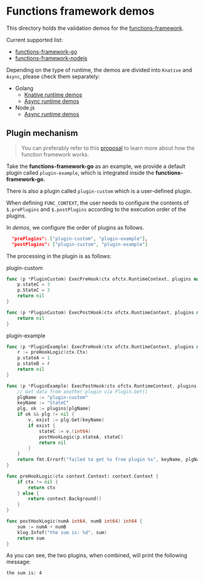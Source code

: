 # Functions framework demos

This directory holds the validation demos for the [functions-framework](https://github.com/OpenFunction/functions-framework).

Current supported list:

- [functions-framework-go](https://github.com/OpenFunction/functions-framework-go)
- [functions-framework-nodejs](https://github.com/OpenFunction/functions-framework-nodejs)

Depending on the type of runtime, the demos are divided into `Knative` and `Async`, please check them separately:

* Golang
  * [Knative runtime demos](golang/Knative)
  * [Async runtime demos](golang/Async)
* Node.js  
	* [Async runtime demos](nodejs/Async)

## Plugin mechanism

> You can preferably refer to this [proposal](https://github.com/OpenFunction/OpenFunction/blob/main/docs/proposals/202112_functions_framework_refactoring.md) to learn more about how the function framework works.

Take the **functions-framework-go** as an example, we provide a default plugin called `plugin-example`, which is integrated inside the **functions-framework-go**.

There is also a plugin called `plugin-custom` which is a user-defined plugin.

When defining `FUNC_CONTEXT`, the user needs to configure the contents of `$.prePlugins` and `$.postPlugins` according to the execution order of the plugins.

In *demos*, we configure the order of plugins as follows.

```json
  "prePlugins": ["plugin-custom", "plugin-example"],
  "postPlugins": ["plugin-custom", "plugin-example"]
```

The processing in the plugin is as follows:

plugin-custom

```go
func (p *PluginCustom) ExecPreHook(ctx ofctx.RuntimeContext, plugins map[string]plugin.Plugin) error {
	p.stateC = 3
	p.StateC = 3
	return nil
}

func (p *PluginCustom) ExecPostHook(ctx ofctx.RuntimeContext, plugins map[string]plugin.Plugin) error {
	return nil
}
```

plugin-example

```go
func (p *PluginExample) ExecPreHook(ctx ofctx.RuntimeContext, plugins map[string]plugin.Plugin) error {
	r := preHookLogic(ctx.Ctx)
	p.stateA = 1
	p.stateB = r
	return nil
}

func (p *PluginExample) ExecPostHook(ctx ofctx.RuntimeContext, plugins map[string]plugin.Plugin) error {
	// Get data from another plugin via Plugin.Get()
	plgName := "plugin-custom"
	keyName := "StateC"
	plg, ok := plugins[plgName]
	if ok && plg != nil {
		v, exist := plg.Get(keyName)
		if exist {
			stateC := v.(int64)
			postHookLogic(p.stateA, stateC)
			return nil
		}
	}
	return fmt.Errorf("failed to get %s from plugin %s", keyName, plgName)
}

func preHookLogic(ctx context.Context) context.Context {
	if ctx != nil {
		return ctx
	} else {
		return context.Background()
	}
}

func postHookLogic(numA int64, numB int64) int64 {
	sum := numA + numB
	klog.Infof("the sum is: %d", sum)
	return sum
}
```

As you can see, the two plugins, when combined, will print the following message:

```shell
the sum is: 4
```

